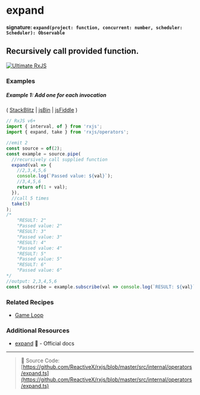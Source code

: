 # expand

#### signature: `expand(project: function, concurrent: number, scheduler: Scheduler): Observable`

## Recursively call provided function.

[![Ultimate RxJS](https://drive.google.com/uc?export=view&id=1htrban3k3Z8CxiKwEV6bdmxW5Wu8xdWX "Ultimate RxJS")](https://ultimatecourses.com/courses/rxjs?ref=4)

### Examples

##### Example 1: Add one for each invocation

(
[StackBlitz](https://stackblitz.com/edit/typescript-ntgecj?file=index.ts&devtoolsheight=100)
| [jsBin](http://jsbin.com/fuxocepazi/1/edit?js,console) |
[jsFiddle](https://jsfiddle.net/btroncone/nu4apbLt/) )

```js
// RxJS v6+
import { interval, of } from 'rxjs';
import { expand, take } from 'rxjs/operators';

//emit 2
const source = of(2);
const example = source.pipe(
  //recursively call supplied function
  expand(val => {
    //2,3,4,5,6
    console.log(`Passed value: ${val}`);
    //3,4,5,6
    return of(1 + val);
  }),
  //call 5 times
  take(5)
);
/*
	"RESULT: 2"
	"Passed value: 2"
	"RESULT: 3"
	"Passed value: 3"
	"RESULT: 4"
	"Passed value: 4"
	"RESULT: 5"
	"Passed value: 5"
	"RESULT: 6"
	"Passed value: 6"
*/
//output: 2,3,4,5,6
const subscribe = example.subscribe(val => console.log(`RESULT: ${val}`));
```

### Related Recipes

- [Game Loop](../../recipes/gameloop.md)

### Additional Resources

- [expand](https://rxjs.dev/api/operators/expand)
  :newspaper: - Official docs

---

> :file_folder: Source Code:
> [https://github.com/ReactiveX/rxjs/blob/master/src/internal/operators/expand.ts](https://github.com/ReactiveX/rxjs/blob/master/src/internal/operators/expand.ts)
